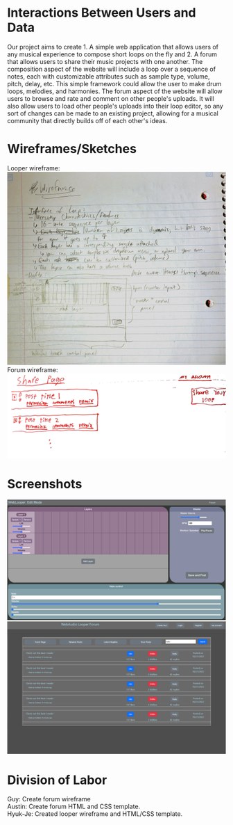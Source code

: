 # Interactions Between Users and Data
Our project aims to create 1. A simple web application that allows users of any musical experience to compose short loops on the fly and 2. A forum that allows users to share their music projects with one another. The composition aspect of the website will include a loop over a sequence of notes, each with customizable attributes such as sample type, volume, pitch, delay, etc. This simple framework could allow the user to make drum loops, melodies, and harmonies. The forum aspect of the website will allow users to browse and rate and comment on other people's uploads. It will also allow users to load other people's uploads into their loop editor, so any sort of changes can be made to an existing project, allowing for a musical community that directly builds off of each other's ideas.
# Wireframes/Sketches
Looper wireframe:
![looper-wireframe](looper-wireframe.jpg)
Forum wireframe:
![forum-wireframe](forum-wireframe.jpeg)
# Screenshots
![looper-picture](Looper.png)
![forum-picture](Forum.PNG)
# Division of Labor
Guy: Create forum wireframe <br/>
Austin: Create forum HTML and CSS template. <br/>
Hyuk-Je: Created looper wireframe and HTML/CSS template.